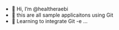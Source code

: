 - 👋 Hi, I’m @healtheraebi
- 👀 this are all sample applicaitons using Git
- 🌱 Learning to integrate Git
-e ...

<!---
healtheraebi/healtheraebi is a ✨ special ✨ repository because its `README.md` (this file) appears on your GitHub profile.
You can click the Preview link to take a look at your changes.
--->
